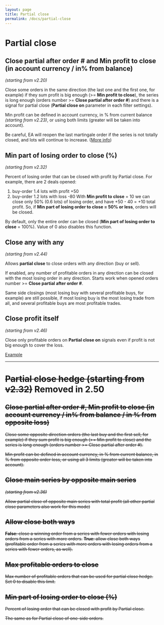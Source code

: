 ```yaml
---
layout: page
title: Partial close
permalink: /docs/partial-close
---
```


# Partial close

## Close partial after order # and Min profit to close (in account currency / in% from balance)

*(starting from v2.20)*

Close some orders in the same direction (the last one and the first one, for example) if they sum profit is big enough (>= **Min profit to close**), the series is long enough (orders number >= **Close partial after order #**) and there is a signal for partial close (**Partial close on** parameter in each filter settings).

Min profit can be defined in account currency, in % from current balance *(starting from v2.23)*, or using both limits (greater will be taken into account).

Be careful, EA will reopen the last martingale order if the series is not totally closed, and lots will continue to increase. ([More info](https://communitypowerea.userecho.com/en/communities/1/topics/225-partial-close-of-martingale-trades-with-counter-trades-after-maximum-number-of-trades-are-reached))


## Min part of losing order to close (%)

*(starting from v2.32)*

Percent of losing order that can be closed with profit by Partial close.
For example, there are 2 deals opened:
1. buy-order 1.4 lots with profit +50
1. buy-order 1.2 lots with loss -80
With **Min profit to close** = 10 we can close only 50% (0.6 lots) of losing order, and have +50 - 40 = +10 total profit. So, if **Min part of losing order to close = 50% or less**, orders will be closed.

By default, only the entire order can be closed (**Min part of losing order to close** = 100%). Value of 0 also disables this function.


## Close any with any

*(starting from v2.44)*

Allows **partial close** to close orders with any direction (buy or sell).

If enabled, any number of profitable orders in any direction can be closed with the most losing order in any direction. Starts work when opened orders number >= **Close partial after order #**.

Same side closings (most losing buy with several profitable buys, for example) are still possible, if most losing buy is the most losing trade from all, and several profitable buys are most profitable trades.


## Close profit itself

*(starting from v2.46)*

Close only profitable orders on **Partial close on** signals even if profit is not big enough to cover the loss.

[Example](https://t.me/CommunityPowerNews/12)


<hr>


# ~~Partial close hedge (starting from v2.32)~~ **Removed in 2.50**

## ~~Close partial after order #, Min profit to close (in account currency / in% from balance / in % from opposite loss)~~

~~Close some opposite direction orders (the last buy and the first sell, for example) if they sum profit is big enough (>= Min profit to close) and the series is long enough (orders number >= Close partial after order #).~~

~~Min profit can be defined in account currency, in % from current balance, in % from opposite order loss, or using all 3 limits (greater will be taken into account).~~


## ~~Close main series by opposite main series~~

~~*(starting from v2.36)*~~

~~Allow partial close of opposite main series with total profit (all other partial close parameters also work for this mode)~~


## ~~Allow close both ways~~

~~**False**: close a winning order from a series with fewer orders with losing orders from a series with more orders.~~
~~**True**: allow close both ways (profitable order from a series with more orders with losing orders from a series with fewer orders, as well).~~


## ~~Max profitable orders to close~~

~~Max number of profitable orders that can be used for partial close hedge. Set 0 to disable this limit.~~


## ~~Min part of losing order to close (%)~~

~~Percent of losing order that can be closed with profit by Partial close.~~

~~The same as for Partial close of one-side orders.~~




